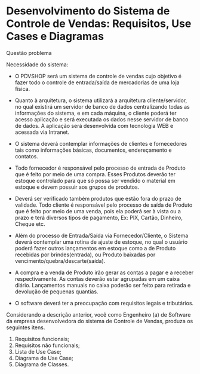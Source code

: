 # Desenvolvimento do Sistema de Controle de Vendas: Requisitos, Use Cases e Diagramas

Questão problema

Necessidade do sistema:
 
- O PDVSHOP será um sistema de controle de vendas cujo objetivo é fazer todo o controle de entrada/saída de mercadorias de uma loja física.
 
- Quanto à arquitetura, o sistema utilizará a arquitetura cliente/servidor, no qual existirá um servidor de banco de dados centralizando todas as informações do sistema, e em cada máquina, o cliente poderá ter acesso aplicação  e será executada  os dados nesse servidor de banco de dados. A aplicação será desenvolvida com tecnologia WEB e acessada via Intranet.
 
- O sistema deverá contemplar informações de clientes e fornecedores tais como informações básicas, documentos, endereçamento e contatos.
- Todo fornecedor é responsável pelo processo de entrada de Produto que é feito por meio de uma compra. Esses Produtos deverão ter estoque controlado para que só possa ser vendido o material em estoque e devem possuir aos grupos de produtos.
- Deverá ser verificado também produtos que estão fora do prazo de validade. Todo cliente é responsável pelo processo de saída de Produto que é feito por meio de uma venda, pois ela  poderá ser à vista ou a prazo e terá diversos tipos de pagamento, Ex: PIX, Cartão, Dinheiro, Cheque etc.
- Além do processo de Entrada/Saída via Fornecedor/Cliente, o Sistema deverá contemplar uma rotina de ajuste de estoque, no qual o usuário poderá fazer outros lançamentos em estoque como a de Produto recebidas por brindes(entrada), ou Produto baixadas por vencimento/quebra/descarte(saída).
- A compra e a venda de Produto irão gerar as contas a pagar e a receber respectivamente. As contas deverão estar agrupadas em um caixa diário. Lançamentos manuais no caixa poderão ser feito para retirada e devolução de pequenas quantias.
- O software deverá ter a preocupação com requisitos legais e tributários.
 
Considerando a descrição anterior, você como Engenheiro (a) de Software da empresa desenvolvedora do sistema de Controle de Vendas, produza os seguintes itens.

1. Requisitos funcionais;
2. Requisitos não funcionais;
3. Lista de Use Case;
4. Diagrama de Use Case;
5. Diagrama de Classes.
